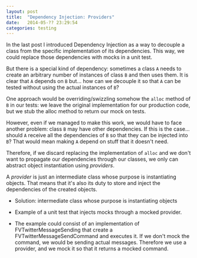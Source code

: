 ```yaml
---
layout: post
title:  "Dependency Injection: Providers"
date:   2014-05-?? 23:29:54
categories: testing
---
```


In the last post I introduced Dependency Injection as a way to decouple a class from the specific implementation of its dependencies. This way, we could replace those dependencies with mocks in a unit test.

But there is a special kind of dependency: sometimes a class ``A`` needs to create an arbitrary number of instances of class ``B`` and then uses them. It is clear that ``A`` depends on ``B`` but… how can we decouple it so that ``A`` can be tested without using the actual instances of ``B``?

<!--more-->

One approach would be overriding/swizzling somehow the ``alloc`` method of ``B`` in our tests: we leave the original implementation for our production code, but we stub the alloc method to return our mock on tests.

However, even if we managed to make this work, we would have to face another problem: class ``B`` may have other dependencies. If this is the case… should ``A`` receive all the dependencies of ``B`` so that they can be injected into ``B``? That would mean making ``A`` depend on stuff that it doesn't need.

Therefore, if we discard replacing the implementation of ``alloc`` and we don't want to propagate our dependencies through our classes, we only can abstract object instantiation using _providers_.

A _provider_ is just an intermediate class whose purpose is instantiating objects. That means that it's also its duty to store and inject the dependencies of the created objects.



- Solution: intermediate class whose purpose is instantiating objects

- Example of a unit test that injects mocks through a mocked provider.

- The example could consist of an implementation of FVTwitterMessageSending that create a FVTwitterMessageSendCommand and executes it. If we don't mock the command, we would be sending actual messages. Therefore we use a provider, and we mock it so that it returns a mocked command.

